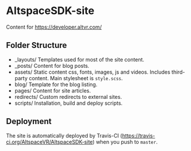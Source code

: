 # AltspaceSDK-site
Content for https://developer.altvr.com/

## Folder Structure
- _layouts/
	Templates used for most of the site content.
- _posts/
	Content for blog posts.
- assets/
	Static content css, fonts, images, js and videos. Includes third-party content. Main stylesheet is `style.scss`.
- blog/
	Template for the blog listing.
- pages/
	Content for site articles.
- redirects/
	Custom redirects to external sites.
- scripts/
	Installation, build and deploy scripts.

## Deployment
The site is automatically deployed by Travis-CI (https://travis-ci.org/AltspaceVR/AltspaceSDK-site) when you push to
`master`.
